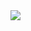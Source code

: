 <img src="https://github.com/StevenLibradilla1728/Simple-Fingerprint-Biometric-Attendance/Screenshot (3641).png">
